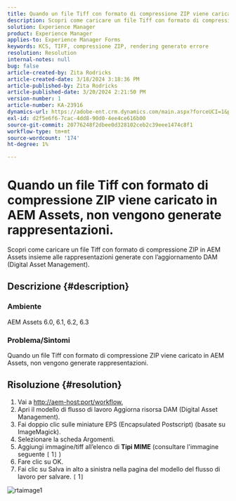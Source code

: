 ```yaml
---
title: Quando un file Tiff con formato di compressione ZIP viene caricato in AEM Assets, non vengono generate rappresentazioni.
description: Scopri come caricare un file Tiff con formato di compressione ZIP in AEM Assets insieme alle rappresentazioni generate.
solution: Experience Manager
product: Experience Manager
applies-to: Experience Manager Forms
keywords: KCS, TIFF, compressione ZIP, rendering generato errore
resolution: Resolution
internal-notes: null
bug: false
article-created-by: Zita Rodricks
article-created-date: 3/18/2024 3:18:36 PM
article-published-by: Zita Rodricks
article-published-date: 3/20/2024 2:21:50 PM
version-number: 1
article-number: KA-23916
dynamics-url: https://adobe-ent.crm.dynamics.com/main.aspx?forceUCI=1&pagetype=entityrecord&etn=knowledgearticle&id=9b0508c6-3ae5-ee11-904d-6045bd006079
exl-id: d2f5e6f6-7cac-4dd8-90d0-4ee4ce616b00
source-git-commit: 20776248f2dbee0d328102ceb2c39eee1474c8f1
workflow-type: tm+mt
source-wordcount: '174'
ht-degree: 1%

---
```


# Quando un file Tiff con formato di compressione ZIP viene caricato in AEM Assets, non vengono generate rappresentazioni.


Scopri come caricare un file Tiff con formato di compressione ZIP in AEM Assets insieme alle rappresentazioni generate con l’aggiornamento DAM (Digital Asset Management).

## Descrizione {#description}


### Ambiente

AEM Assets 6.0, 6.1, 6.2, 6.3

### Problema/Sintomi

Quando un file Tiff con formato di compressione ZIP viene caricato in AEM Assets, non vengono generate rappresentazioni.


## Risoluzione {#resolution}


1. Vai a [http://aem-host:port/workflow.](http://aem-host:port/workflow.)
2. Apri il modello di flusso di lavoro Aggiorna risorsa DAM (Digital Asset Management).
3. Fai doppio clic sulle miniature EPS (Encapsulated Postscript) (basate su ImageMagick).
4. Selezionare la scheda Argomenti.
5. Aggiungi immagine/tiff all’elenco di <b>Tipi MIME</b> (consultare l&#39;immagine seguente `[` 1`]` )
6. Fare clic su OK.
7. Fai clic su Salva in alto a sinistra nella pagina del modello del flusso di lavoro per salvare. `[` 1`]`


![rtaimage1](https://helpx.adobe.com/content/dam/help/en/experience-manager/kb/Tiffs-with-ZIP-Compression-do-not-get-renditions-generated-AEM-Assets/jcr%3acontent/main-pars/procedure/proc_par/step_4/step_par/image/rtaimage1.png)
